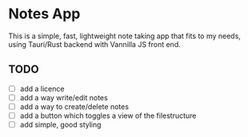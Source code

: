 # Notes App

This is a simple, fast, lightweight note taking app that fits to my needs, using Tauri/Rust backend with Vannilla JS front end.

## TODO
- [ ] add a licence
- [ ] add a way write/edit notes
- [ ] add a way to create/delete notes
- [ ] add a button which toggles a view of the filestructure
- [ ] add simple, good styling
